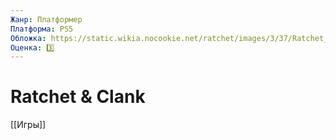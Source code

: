 ```yaml
---
Жанр: Платформер
Платформа: PS5
Обложка: https://static.wikia.nocookie.net/ratchet/images/3/37/Ratchet_%26_Clank_%282016_game%29_front_cover_%28US%29.png/revision/latest?cb=20200706065913
Оценка: 3️⃣
---
```


# Ratchet & Clank

[[Игры]]